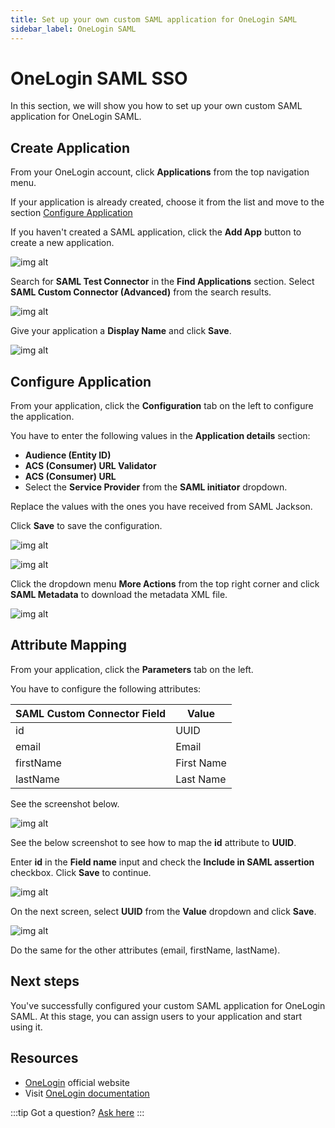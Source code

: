 ```yaml
---
title: Set up your own custom SAML application for OneLogin SAML
sidebar_label: OneLogin SAML
---
```


# OneLogin SAML SSO

In this section, we will show you how to set up your own custom SAML application for OneLogin SAML.

## Create Application

From your OneLogin account, click **Applications** from the top navigation menu.

If your application is already created, choose it from the list and move to the section [Configure Application](#configure-application)

If you haven't created a SAML application, click the **Add App** button to create a new application.

![img alt](/images/docs/jackson/sso-providers/onelogin/1.png)

Search for **SAML Test Connector** in the **Find Applications** section. Select **SAML Custom Connector (Advanced)** from the search results.

![img alt](/images/docs/jackson/sso-providers/onelogin/2.png)

Give your application a **Display Name** and click **Save**.

![img alt](/images/docs/jackson/sso-providers/onelogin/3.png)

## Configure Application

From your application, click the **Configuration** tab on the left to configure the application.

You have to enter the following values in the **Application details** section:

- **Audience (Entity ID)**
- **ACS (Consumer) URL Validator**
- **ACS (Consumer) URL**
- Select the **Service Provider** from the **SAML initiator** dropdown.

Replace the values with the ones you have received from SAML Jackson.

Click **Save** to save the configuration.

![img alt](/images/docs/jackson/sso-providers/onelogin/4.png)

![img alt](/images/docs/jackson/sso-providers/onelogin/7.png)

Click the dropdown menu **More Actions** from the top right corner and click **SAML Metadata** to download the metadata XML file.

![img alt](/images/docs/jackson/sso-providers/onelogin/5.png)

## Attribute Mapping

From your application, click the **Parameters** tab on the left.

You have to configure the following attributes:

| SAML Custom Connector Field | Value      |
| --------------------------- | ---------- |
| id                          | UUID       |
| email                       | Email      |
| firstName                   | First Name |
| lastName                    | Last Name  |

See the screenshot below.

![img alt](/images/docs/jackson/sso-providers/onelogin/6.png)

See the below screenshot to see how to map the **id** attribute to **UUID**.

Enter **id** in the **Field name** input and check the **Include in SAML assertion** checkbox. Click **Save** to continue.

![img alt](/images/docs/jackson/sso-providers/onelogin/8.png)

On the next screen, select **UUID** from the **Value** dropdown and click **Save**.

![img alt](/images/docs/jackson/sso-providers/onelogin/9.png)

Do the same for the other attributes (email, firstName, lastName).

## Next steps

You've successfully configured your custom SAML application for OneLogin SAML. At this stage, you can assign users to your application and start using it.

## Resources

- [OneLogin](https://www.onelogin.com/) official website
- Visit [OneLogin documentation](https://developers.onelogin.com/)

:::tip
Got a question? [Ask here](https://discord.gg/uyb7pYt4Pa)
:::
